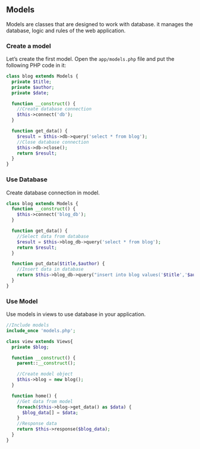 ## Models

  Models are classes that are designed to work with database. it manages the database, logic and rules of the web application.

### Create a model

  Let’s create the first model. Open the `app/models.php` file and put the following PHP code in it:

```php
class blog extends Models {
  private $title;
  private $author;
  private $date;

  function __construct() {
    //Create database connection
    $this->connect('db');
  }

  function get_data() {
    $result = $this->db->query('select * from blog');
    //Close database connection
    $this->db->close();
    return $result;
  }
}
```

### Use Database

  Create database connection in model.

```php
class blog extends Models {
  function __construct() {
    $this->connect('blog_db');
  }

  function get_data() {
    //Select data from database
    $result = $this->blog_db->query('select * from blog');
    return $result;
  }

  function put_data($title,$author) {
    //Insert data in database
    return $this->blog_db->query("insert into blog values('$title','$author')");
  }
}
```

### Use Model

  Use models in views to use database in your application.

```php
//Include models
include_once 'models.php';

class view extends Views{
  private $blog;

  function __construct() {
    parent::__construct();

    //Create model object
    $this->blog = new blog();
  }

  function home() {
    //Get data from model
    foreach($this->blog->get_data() as $data) {
      $blog_data[] = $data;
    }
    //Response data
    return $this->response($blog_data);
  }
}
```
